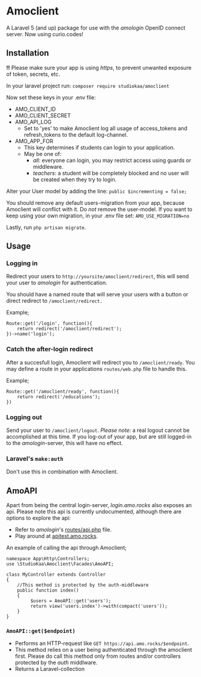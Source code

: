 # Amoclient

A Laravel 5 (and up) package for use with the _amologin_ OpenID connect server.
Now using curio.codes!

## Installation

__!!__ Please make sure your app is using _https_, to prevent unwanted exposure of token, secrets, etc.

In your laravel project run: `composer require studiokaa/amoclient`

Now set these keys in your .env file:
* AMO_CLIENT_ID
* AMO_CLIENT_SECRET
* AMO_API_LOG
	* Set to 'yes' to make Amoclient log all usage of access_tokens and refresh_tokens to the default log-channel.
* AMO_APP_FOR
	* This key determines if students can login to your application. 
	* May be one of:
		* _all_: everyone can login, you may restrict access using guards or middleware.
		* _teachers_: a student will be completely blocked and no user will be created when they try to login.

Alter your User model by adding the line: `public $incrementing = false;`

You should remove any default users-migration from your app, because Amoclient will conflict with it. Do _not_ remove the user-model. If you want to keep using your own migration, in your .env file set: `AMO_USE_MIGRATION=no`

Lastly, run `php artisan migrate`.

## Usage

### Logging in
Redirect your users to `http://yoursite/amoclient/redirect`, this will send your user to _amologin_ for authentication.

You should have a named route that will serve your users with a button or direct redirect to `/amoclient/redirect.`

Example;
```
Route::get('/login', function(){
	return redirect('/amoclient/redirect');
})->name('login');

```

### Catch the after-login redirect
After a succesfull login, Amoclient will redirect you to `/amoclient/ready`. You may define a route in your applications `routes/web.php` file to handle this.

Example;
```
Route::get('/amoclient/ready', function(){
	return redirect('/educations');
})
```

### Logging out
Send your user to `/amoclient/logout`.
_Please note:_ a real logout cannot be accomplished at this time. If you log-out of your app, but are still logged-in to the _amologin_-server, this will have no effect.


### Laravel's `make:auth`
Don't use this in combination with Amoclient.

## AmoAPI
Apart from being the central login-server, _login.amo.rocks_ also exposes an api. Please note this api is currently undocumented, although there are options to explore the api:
* Refer to _amologin_'s [routes/api.php](https://github.com/StudioKaa/amologin/blob/master/routes/api.php) file.
* Play around at [apitest.amo.rocks](https://apitest.amo.rocks/).

An example of calling the api through Amoclient;
```
namespace App\Http\Controllers;
use \StudioKaa\Amoclient\Facades\AmoAPI;

class MyController extends Controller
{
	//This method is protected by the auth-middleware
	public function index()
	{
		 $users = AmoAPI::get('users');
		 return view('users.index')->with(compact('users'));
	}
}

```

### `AmoAPI::get($endpoint)`
* Performs an HTTP-request like `GET https://api.amo.rocks/$endpoint`.
* This method relies on a user being authenticated through the amoclient first. Please do call this method only from routes and/or controllers protected by the _auth_ middlware.
* Returns a Laravel-collection
